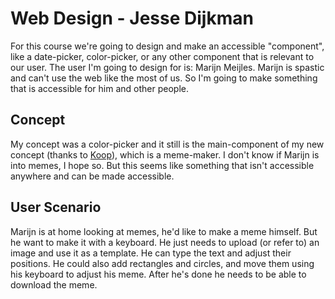 # Web Design - Jesse Dijkman
For this course we're going to design and make an accessible "component", like a date-picker, color-picker, or any other component that is relevant to our user. The user I'm going to design for is: Marijn Meijles. Marijn is spastic and can't use the web like the most of us. So I'm going to make something that is accessible for him and other people.

## Concept
My concept was a color-picker and it still is the main-component of my new concept (thanks to [Koop](https://github.com/KoopReynders)), which is a meme-maker. I don't know if Marijn is into memes, I hope so. But this seems like something that isn't accessible anywhere and can be made accessible.

## User Scenario
Marijn is at home looking at memes, he'd like to make a meme himself. But he want to make it with a keyboard. He just needs to upload (or refer to) an image and use it as a template. He can type the text and adjust their positions. He could also add rectangles and circles, and move them using his keyboard to adjust his meme. After he's done he needs to be able to download the meme.
